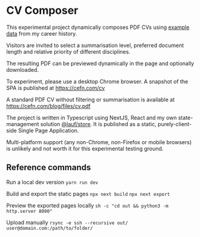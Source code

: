 # CV Composer

This experimental project dynamically composes PDF CVs using [example data](./src/data.ts) from my career history.

Visitors are invited to select a summarisation level, preferred document length and relative priority of different disciplines.

The resulting PDF can be previewed dynamically in the page and optionally downloaded.

To experiment, please use a desktop Chrome browser. A snapshot of the SPA is published at https://cefn.com/cv

A standard PDF CV without filtering or summarisation is available at https://cefn.com/blog/files/cv.pdf

The project is written in Typescript using NextJS, React and my own state-management solution [@lauf/store](https://www.npmjs.com/package/@lauf/store). It is published as a static, purely-client-side Single Page Application.

Multi-platform support (any non-Chrome, non-Firefox or mobile browsers) is unlikely and not worth it for this experimental testing ground.

## Reference commands

Run a local dev version
`yarn run dev`

Build and export the static pages
`npx next build`
`npx next export`

Preview the exported pages locally
`sh -c "cd out && python3 -m http.server 8000"`

Upload manually
`rsync -e ssh --recursive out/ user@domain.com:/path/to/folder/`
